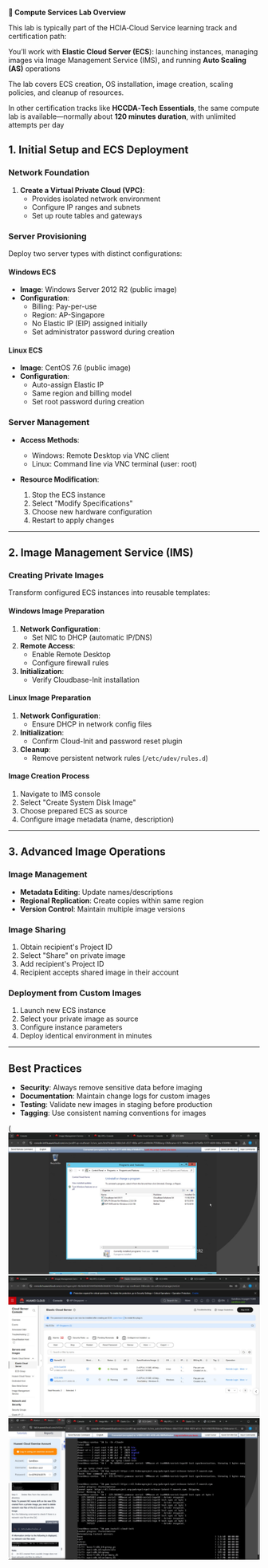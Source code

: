 **🧪 Compute Services Lab Overview**

This lab is typically part of the HCIA‑Cloud Service learning track and certification path:

You’ll work with **Elastic Cloud Server (ECS**): launching instances, managing images via Image Management Service (IMS), and running **Auto Scaling (AS)** operations 

The lab covers ECS creation, OS installation, image creation, scaling policies, and cleanup of resources.

In other certification tracks like **HCCDA‑Tech Essentials**, the same compute lab is available—normally about **120 minutes duration**, with unlimited attempts per day

## 1. Initial Setup and ECS Deployment

### Network Foundation
1. **Create a Virtual Private Cloud (VPC)**:
   - Provides isolated network environment
   - Configure IP ranges and subnets
   - Set up route tables and gateways

### Server Provisioning
Deploy two server types with distinct configurations:

#### Windows ECS
- **Image**: Windows Server 2012 R2 (public image)
- **Configuration**:
  - Billing: Pay-per-use
  - Region: AP-Singapore
  - No Elastic IP (EIP) assigned initially
  - Set administrator password during creation

#### Linux ECS
- **Image**: CentOS 7.6 (public image)
- **Configuration**:
  - Auto-assign Elastic IP
  - Same region and billing model
  - Set root password during creation

### Server Management
- **Access Methods**:
  - Windows: Remote Desktop via VNC client
  - Linux: Command line via VNC terminal (user: root)
  
- **Resource Modification**:
  1. Stop the ECS instance
  2. Select "Modify Specifications"
  3. Choose new hardware configuration
  4. Restart to apply changes

---

## 2. Image Management Service (IMS)

### Creating Private Images
Transform configured ECS instances into reusable templates:

#### Windows Image Preparation
1. **Network Configuration**:
   - Set NIC to DHCP (automatic IP/DNS)
2. **Remote Access**:
   - Enable Remote Desktop
   - Configure firewall rules
3. **Initialization**:
   - Verify Cloudbase-Init installation

#### Linux Image Preparation
1. **Network Configuration**:
   - Ensure DHCP in network config files
2. **Initialization**:
   - Confirm Cloud-Init and password reset plugin
3. **Cleanup**:
   - Remove persistent network rules (`/etc/udev/rules.d`)

#### Image Creation Process
1. Navigate to IMS console
2. Select "Create System Disk Image"
3. Choose prepared ECS as source
4. Configure image metadata (name, description)

---

## 3. Advanced Image Operations

### Image Management
- **Metadata Editing**: Update names/descriptions
- **Regional Replication**: Create copies within same region
- **Version Control**: Maintain multiple image versions

### Image Sharing
1. Obtain recipient's Project ID
2. Select "Share" on private image
3. Add recipient's Project ID
4. Recipient accepts shared image in their account

### Deployment from Custom Images
1. Launch new ECS instance
2. Select your private image as source
3. Configure instance parameters
4. Deploy identical environment in minutes

---

## Best Practices
- **Security**: Always remove sensitive data before imaging
- **Documentation**: Maintain change logs for custom images
- **Testing**: Validate new images in staging before production
- **Tagging**: Use consistent naming conventions for images

(![IMG-20250727-WA0050](https://github.com/wakeel7/HCCDA-TechEssentials/blob/ffb5ce331c5b37c0a4445a77d5984b8ffea4391c/cloud-labs/lab-2/Images/471240844-9b7c44a0-5491-441d-be2d-fe1e9d2d2215.jpg)
![IMG-20250727-WA0049](https://github.com/wakeel7/HCCDA-TechEssentials/blob/ffb5ce331c5b37c0a4445a77d5984b8ffea4391c/cloud-labs/lab-2/Images/471240851-b3205a78-ad28-4fde-8ffa-ff228058dcc4.jpg)
![IMG-20250727-WA0048](https://github.com/wakeel7/HCCDA-TechEssentials/blob/ffb5ce331c5b37c0a4445a77d5984b8ffea4391c/cloud-labs/lab-2/Images/471240875-75ad0bfe-5d20-4f68-8ee7-3df08c4f1f93.jpg)
